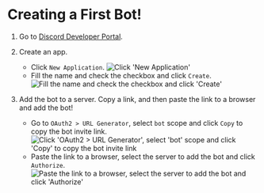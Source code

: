 # Creating a First Bot!

1. Go to [Discord Developer Portal](https://discord.com/developers/applications).

2. Create an app.
   - Click `New Application`.
     ![Click 'New Application'](../../images/creatingFirstBot_CreateApplication_1.png)
   - Fill the name and check the checkbox and click `Create`.
     ![Fill the name and check the checkbox and click 'Create'](../../images/creatingFirstBot_CreateApplication_2.png)

3. Add the bot to a server. Copy a link, and then paste the link to a browser and add the bot!
   - Go to `OAuth2 > URL Generator`, select `bot` scope and click `Copy` to copy the bot invite link.
     ![Click 'OAuth2 > URL Generator', select 'bot' scope and click 'Copy' to copy the bot invite link](../../images/creatingFirstBot_AddBotToServer.png)
   - Paste the link to a browser, select the server to add the bot and click `Authorize`.
     ![Paste the link to a browser, select the server to add the bot and click 'Authorize'](../../images/creatingFirstBot_AddBotToServer_2.png)
